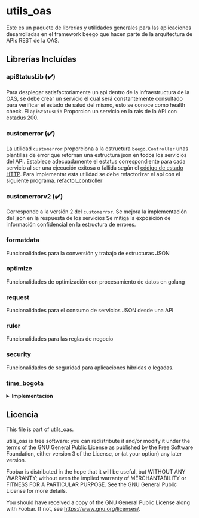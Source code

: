 # utils_oas

Este es un paquete de librerías y utilidades generales para las aplicaciones desarrolladas en el framework beego que hacen parte de la arquitectura de APIs REST de la OAS.

## Librerías Incluídas

### apiStatusLib (:heavy_check_mark:)

Para desplegar satisfactoriamente un api dentro de la infraestructura de la OAS, se debe crear un servicio el cual será constantemente consultado para verificar el estado de salud del mismo, esto se conoce como health check.
El `apiStatusLib` Proporcion un servicio en la rais de la API con estadus 200.

### customerror (:heavy_check_mark:)

La utilidad `customerror` proporciona a la estructura `beego.Controller` unas plantillas de error que retornan una estructura json en todos los servicios del API.
Establece adecuadamente el estatus correspondiente para cada servicio al ser una ejecución exitosa o fallida según el [código de estado HTTP](https://es.wikipedia.org/wiki/Anexo:C%C3%B3digos_de_estado_HTTP).
Para implementar esta utilidad se debe refactorizar el api con el siguiente programa. [refactor_controller](https://github.com/udistrital/refactor_controller)

### customerrorv2 (:heavy_check_mark:)

Corresponde a la versión 2 del `customerror`.
Se mejora la implementación del json en la respuesta de los servicios
Se mitiga la exposición de información confidencial en la estructura de errores.

### formatdata

Funcionalidades para la conversión y trabajo de estructuras JSON

### optimize

Funcionalidades de optimización con procesamiento de datos en golang

### request

Funcionalidades para el consumo de servicios JSON desde una API

### ruler

Funcionalidades para las reglas de negocio

### security

Funcionalidades de seguridad para aplicaciones híbridas o legadas.

### time_bogota

<details>
  <summary><b>Implementación</b></summary>

importar:

```go
"github.com/udistrital/utils_oas/time_bogota"
```

3 funcinalidades:

- Tiempo_bogota :
  Da la hora de Bogota sin importar la zona horaria de la maquina o contenedor

  **_usar en codigo (remplarar)_**

  ```go
  VariableDeTiempo = tiem.Now()
  ```

  por

  ```go
  VariableDeTiempo = time_bogota.Tiempo_bogota()
  ```

- TiempoBogotaFormato()

  **_(Nota : esta funcion funciona perfectamente en peticiones POST, para los put puede mandar lio asi que se recomienda usar para los PUT la tercera funcion aqui nombrada)_**

  Esta funcion da el formato para la hora y que esta sea aceptada por la base de datos.

  ya que esta funcion retorna un string, se debe cambiar en los modelos del api donde se quiera usar la funcion, esto evitara problemas con la hora y que genere una hora con UTC 0

  **_en codigo_**

  ```go
  type ResolucionEstado struct {
      Id            int
      FechaRegistro time.Time
      Usuario       string
      Estado        *EstadoResolucion
      Resolucion    *Resolucion
  }
  ```

  por

  ```go
  type ResolucionEstado struct {
      Id            int
      FechaRegistro string
      Usuario       string
      Estado        *EstadoResolucion
      Resolucion    *Resolucion
  }
  ```

  ***

  ```go
  VariableDeTiempo = tiem.Now()
  ```

  por

  ```go
  VariableDeTiempo = time_bogota.TiempoBogotaFormato()
  ```

- TiempoCorreccionFormato(inputDate string):
  Esta funcion recibe un string y devuelve otro transformado, esta funcion surge como solucion al problema de que las fechas al traerlas de la base de datos pueden llegar en el siguiente formato `2019-10-08 18:26:45.58 +0000 +0000`, este formato al hacer un update en la base de datos provoca errores, por ende esta funcion realiza la correccion

  para usarla se usara el siguiente ejemplo, suponga que de la base de datos trae una fecha y se llama `FechaFin` y su valor al imprimirlo es el siguiente : `2019-10-08 18:26:45.58 +0000 +0000` para corregirlo realice lo siguiente:

  ```go
  FechaFin = time_bogota.TiempoCorreccionFormato(FechaFin)
  ```

  esto le devolvera la fecha en el siguiente formato : `2019-10-08T18:26:45.58Z` el cual la ase de datos recibira.

</details>

## Licencia

This file is part of utils_oas.

utils_oas is free software: you can redistribute it and/or modify
it under the terms of the GNU General Public License as published by
the Free Software Foundation, either version 3 of the License, or
(at your option) any later version.

Foobar is distributed in the hope that it will be useful,
but WITHOUT ANY WARRANTY; without even the implied warranty of
MERCHANTABILITY or FITNESS FOR A PARTICULAR PURPOSE. See the
GNU General Public License for more details.

You should have received a copy of the GNU General Public License
along with Foobar. If not, see <https://www.gnu.org/licenses/>.
